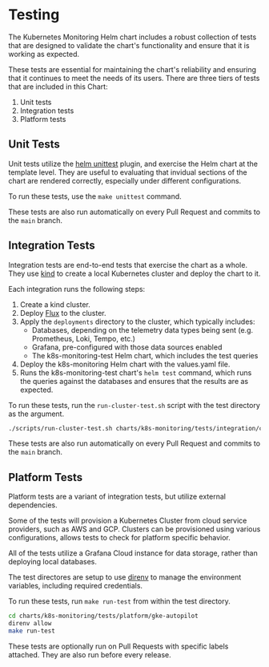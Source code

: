 # Testing

The Kubernetes Monitoring Helm chart includes a robust collection of tests that are designed to validate the chart's functionality and ensure that it is working as expected.

These tests are essential for maintaining the chart's reliability and ensuring that it continues to meet the needs of its users. There are three tiers of tests that are included in this Chart:

1.  Unit tests
2.  Integration tests
3.  Platform tests

## Unit Tests

Unit tests utilize the [helm unittest](https://github.com/helm-unittest/helm-unittest) plugin, and exercise the Helm chart at the template level. They are useful to evaluating that invidual sections of the chart are rendered correctly, especially under different configurations.

To run these tests, use the `make unittest` command.

These tests are also run automatically on every Pull Request and commits to the `main` branch.

## Integration Tests

Integration tests are end-to-end tests that exercise the chart as a whole. They use [kind](https://kind.sigs.k8s.io/) to create a local Kubernetes cluster and deploy the chart to it.

Each integration runs the following steps:

1.  Create a kind cluster.
2.  Deploy [Flux](https://fluxcd.io/) to the cluster.
3.  Apply the `deployments` directory to the cluster, which typically includes:
    -   Databases, depending on the telemetry data types being sent (e.g. Prometheus, Loki, Tempo, etc.)
    -   Grafana, pre-configured with those data sources enabled
    -   The k8s-monitoring-test Helm chart, which includes the test queries
4.  Deploy the k8s-monitoring Helm chart with the values.yaml file.
5.  Runs the k8s-monitoring-test chart's `helm test` command, which runs the queries against the databases and ensures that the results are as expected.

To run these tests, run the `run-cluster-test.sh` script with the test directory as the argument.

```bash
./scripts/run-cluster-test.sh charts/k8s-monitoring/tests/integration/cluster-monitoring
```

These tests are also run automatically on every Pull Request and commits to the `main` branch.

## Platform Tests

Platform tests are a variant of integration tests, but utilize external dependencies.

Some of the tests will provision a Kubernetes Cluster from cloud service providers, such as AWS and GCP. Clusters can be provisioned using various configurations, allows tests to check for platform specific behavior.

All of the tests utilize a Grafana Cloud instance for data storage, rather than deploying local databases.

The test directores are setup to use [direnv](https://direnv.net/) to manage the environment variables, including required credentials.

To run these tests, run `make run-test` from within the test directory.

```bash
cd charts/k8s-monitoring/tests/platform/gke-autopilot
direnv allow
make run-test
```

These tests are optionally run on Pull Requests with specific labels attached. They are also run before every release.

